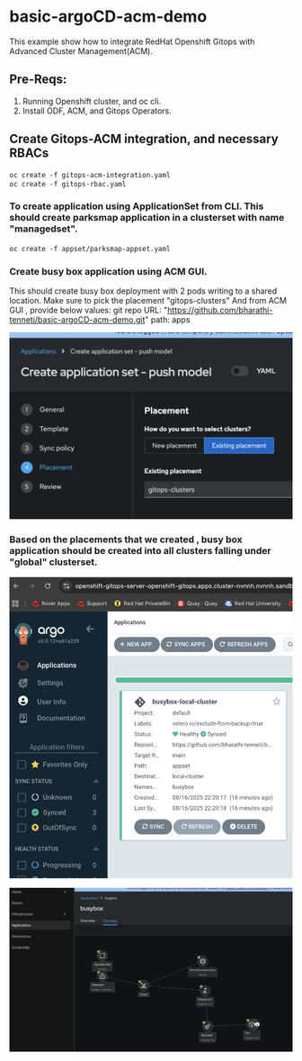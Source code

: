 # basic-argoCD-acm-demo

This example show how to integrate RedHat Openshift Gitops with Advanced Cluster Management(ACM).

## Pre-Reqs:

1. Running Openshift cluster, and oc cli.
2. Install ODF, ACM, and Gitops Operators.

## Create Gitops-ACM integration, and necessary RBACs

```
oc create -f gitops-acm-integration.yaml
oc create -f gitops-rbac.yaml
```

### To create application using ApplicationSet from CLI. This should create parksmap application in a clusterset with name "managedset".
```
oc create -f appset/parksmap-appset.yaml
```

### Create busy box application using ACM GUI. 
This should create busy box deployment with 2 pods writing to a shared location. Make sure to pick the placement "gitops-clusters"
And from ACM GUI , provide below values:
git repo URL: "https://github.com/bharathi-tenneti/basic-argoCD-acm-demo.git"
path: apps

![image](image/appset-placement.png)


### Based on the placements that we created , busy box application should be created into all clusters falling under "global" clusterset.

![image](image/argocd.png)

![image](image/acm.png)
